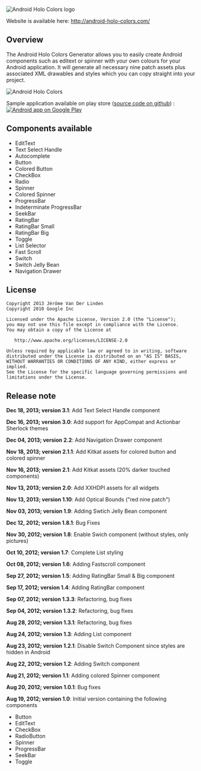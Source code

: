 ![Android Holo Colors logo](http://android-holo-colors.com/H-256.png)

Website is available here: http://android-holo-colors.com/

Overview
--------
The Android Holo Colors Generator allows you to easily create Android components such as editext or spinner with your own colours for your Android application. It will generate all necessary nine patch assets plus associated XML drawables and styles which you can copy straight into your project.

![Android Holo Colors](https://github.com/jeromevdl/android-holo-colors-sample/blob/master/screenshot.png?raw=true)

Sample application available on play store (<a href="https://github.com/jeromevdl/android-holo-colors-sample">source code on github</a>) :
<a href="https://play.google.com/store/apps/details?id=fr.vdl.androidholocolors"><img alt="Android app on Google Play" src="https://developer.android.com/images/brand/en_app_rgb_wo_45.png" /></a>

Components available
--------------------
* EditText
* Text Select Handle
* Autocomplete
* Button
* Colored Button
* CheckBox
* Radio
* Spinner
* Colored Spinner
* ProgressBar
* Indeterminate ProgressBar
* SeekBar
* RatingBar
* RatingBar Small
* RatingBar Big
* Toggle
* List Selector
* Fast Scroll
* Switch
* Switch Jelly Bean
* Navigation Drawer

License
-------

    Copyright 2013 Jérôme Van Der Linden
    Copyright 2010 Google Inc

    Licensed under the Apache License, Version 2.0 (the "License");
    you may not use this file except in compliance with the License.
    You may obtain a copy of the License at

       http://www.apache.org/licenses/LICENSE-2.0

    Unless required by applicable law or agreed to in writing, software
    distributed under the License is distributed on an "AS IS" BASIS,
    WITHOUT WARRANTIES OR CONDITIONS OF ANY KIND, either express or implied.
    See the License for the specific language governing permissions and
    limitations under the License.

Release note
------------
__Dec 18, 2013; version 3.1__: Add Text Select Handle component

__Dec 16, 2013; version 3.0__: Add support for AppCompat and Actionbar Sherlock themes

__Dec 04, 2013; version 2.2__: Add Navigation Drawer component

__Nov 18, 2013; version 2.1.1__: Add Kitkat assets for colored button and colored spinner

__Nov 16, 2013; version 2.1__: Add Kitkat assets (20% darker touched components)

__Nov 13, 2013; version 2.0__: Add XXHDPI assets for all widgets

__Nov 13, 2013; version 1.10__: Add Optical Bounds ("red nine patch")

__Nov 03, 2013; version 1.9__: Adding Swtich Jelly Bean component

__Dec 12, 2012; version 1.8.1__: Bug Fixes

__Nov 30, 2012; version 1.8__: Enable Swich component (without styles, only pictures)

__Oct 10, 2012; version 1.7__: Complete List styling

__Oct 08, 2012; version 1.6__: Adding Fastscroll component

__Sep 27, 2012; version 1.5__: Adding RatingBar Small & Big component

__Sep 17, 2012; version 1.4__: Adding RatingBar component

__Sep 07, 2012; version 1.3.3__: Refactoring, bug fixes

__Sep 04, 2012; version 1.3.2__: Refactoring, bug fixes

__Aug 28, 2012; version 1.3.1__: Refactoring, bug fixes

__Aug 24, 2012; version 1.3__: Adding List component

__Aug 23, 2012; version 1.2.1__: Disable Switch Component since styles are hidden in Android

__Aug 22, 2012; version 1.2__: Adding Switch component

__Aug 21, 2012; version 1.1__: Adding colored Spinner component

__Aug 20, 2012; version 1.0.1__: Bug fixes

__Aug 19, 2012; version 1.0__: Initial version containing the following components
* Button
* EditText
* CheckBox
* RadioButton
* Spinner
* ProgressBar
* SeekBar
* Toggle
